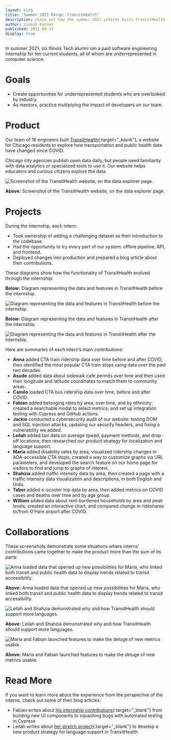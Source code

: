 ```yaml
---
layout: blog
title: "Summer 2021 Recap: TransitHealth"
description: Check out how the summer 2021 interns built TransitHealth!
author: Vinesh Kannan
published: 2021-08-31
display: true
---
```


In summer 2021, six Illinois Tech alumni ran a paid software engineering internship for ten current students, all of whom are underrepresented in computer science.

# Goals

- Create opportunities for underrepresented students who are overlooked by industry.
- As mentors, practice multiplying the impact of developers on our team.

# Product

Our team of 16 engineers built [TransitHealth](https://scarletstudio.github.io/transithealth){:target="_blank"}, a website for Chicago residents to explore how transportation and public health data have changed since COVID.

Chicago city agencies publish open data daily, but people need familiarity with data analytics or specialized tools to use it. Our website helps educators and curious citizens explore the data.

![Screenshot of the TransitHealth website, on the data explorer page.](../assets/project/transithealth.png)

**Above:** Screenshot of the TransitHealth website, on the data explorer page.

# Projects

During the internship, each intern:

- Took ownership of adding a challenging dataset as their introduction to the codebase.
- Had the opportunity to try every part of our system: offline pipeline, API, and frontend.
- Deployed changes into production and prepared a blog article about their contributions.

These diagrams show how the functionality of TransitHealth evolved through the internship:

**Below:** Diagram representing the data and features in TransitHealth before the internship.

![Diagram representing the data and features in TransitHealth before the internship.](../assets/img/transithealth/graph-before.png)

**Below:** Diagram representing the data and features in TransitHealth after the internship.

![Diagram representing the data and features in TransitHealth after the internship.](../assets/img/transithealth/graph-after.png)

Here are summaries of each intern’s main contributions:

- **Anna** added CTA train ridership data over time before and after COVID, then identified the most popular CTA train stops using data over the past two decades.
- **Asude** added data about sidewalk cafe permits over time and then used their longitude and latitude coordinates to match them to community areas.
- **Camilo** loaded CTA bus ridership data over time, before and after COVID.
- **Fabian** added belonging rates by area, over time, and by ethnicity; created a searchable modal to select metrics; and set up integration testing with Cypress and GitHub actions.
- **Jackie** conducted a cybersecurity audit of our website: testing DOM and SQL injection attacks, updating our security headers, and fixing a vulnerability we added.
- **Leilah** added taxi data on average speed, payment methods, and drop-off locations; then researched our product strategy for localization and language support.
- **Maria** added disability rates by area, visualized ridership changes in ADA-accessible CTA stops, created a way to customize graphs via URL parameters, and developed the search feature on our home page for visitors to find and jump to graphs of interest.
- **Shahzia** added traffic intensity data by area, then created a page with a traffic intensity data visualization and descriptions, in both English and Urdu.
- **Tabor** added e-scooter trip data by area, then added metrics on COVID cases and deaths over time and by age group.
- **William** added data about rent-burdened households by area and peak levels, created an interactive chart, and compared change in rideshares to/from O’Hare airport after COVID.

# Collaborations

These screenshots demonstrate some situations where interns’ contributions came together to make the product more than the sum of its parts:

![Anna loaded data that opened up new possibilities for Maria, who linked both transit and public health data to display trends related to transit accessibility.](../assets/img/transithealth/collab-anna-maria.png)

**Above:** Anna loaded data that opened up new possibilities for Maria, who linked both transit and public health data to display trends related to transit accessibility.

![Leilah and Shahzia demonstrated why and how TransitHealth should support more languages.](../assets/img/transithealth/collab-leilah-shahzia.png)

**Above:** Leilah and Shahzia demonstrated why and how TransitHealth should support more languages.

![Maria and Fabian launched features to make the deluge of new metrics usable.](../assets/img/transithealth/collab-maria-fabian.png)

**Above:** Maria and Fabian launched features to make the deluge of new metrics usable.

# Read More

If you want to learn more about the experience from the perspective of the interns, check out some of their blog articles:

- Fabian writes about [his internship contributions](https://fabrego524.github.io/PersonalWebsite/Blog/index.html){:target="_blank"} from building new UI components to squashing bugs with automated testing in Cypress
- Leilah writes about [her stretch project](https://alkatoutl.github.io/blog/stretchproject){:target="_blank"} to develop a new product strategy for language support in TransitHealth
